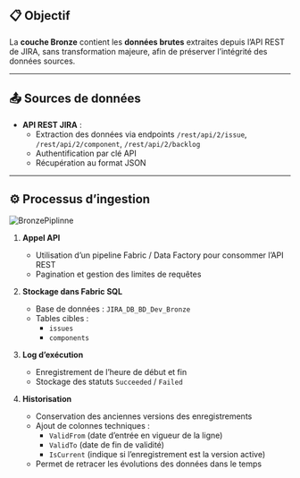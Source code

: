 ## 📋 Objectif
La **couche Bronze** contient les **données brutes** extraites depuis l’API REST de JIRA, sans transformation majeure, afin de préserver l’intégrité des données sources.

---

## 📤 Sources de données
- **API REST JIRA** :
  - Extraction des données via endpoints `/rest/api/2/issue`, `/rest/api/2/component`, `/rest/api/2/backlog`
  - Authentification par clé API
  - Récupération au format JSON

---
## ⚙️ Processus d’ingestion
![BronzePiplinne](images/.jpg)  
1. **Appel API**  
   - Utilisation d’un pipeline Fabric / Data Factory pour consommer l’API REST  
   - Pagination et gestion des limites de requêtes

2. **Stockage dans Fabric SQL**  
   - Base de données : `JIRA_DB_BD_Dev_Bronze`  
   - Tables cibles :   
     - `issues`  
     - `components`

3. **Log d’exécution**  
   - Enregistrement de l’heure de début et fin  
   - Stockage des statuts `Succeeded` / `Failed`

4. **Historisation**  
   - Conservation des anciennes versions des enregistrements  
   - Ajout de colonnes techniques :  
     - `ValidFrom` (date d’entrée en vigueur de la ligne)  
     - `ValidTo` (date de fin de validité)  
     - `IsCurrent` (indique si l’enregistrement est la version active)  
   - Permet de retracer les évolutions des données dans le temps
